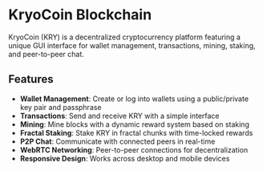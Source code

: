 # KryoCoin Blockchain

KryoCoin (KRY) is a decentralized cryptocurrency platform featuring a unique GUI interface for wallet management, transactions, mining, staking, and peer-to-peer chat.

## Features

- **Wallet Management**: Create or log into wallets using a public/private key pair and passphrase
- **Transactions**: Send and receive KRY with a simple interface
- **Mining**: Mine blocks with a dynamic reward system based on staking
- **Fractal Staking**: Stake KRY in fractal chunks with time-locked rewards
- **P2P Chat**: Communicate with connected peers in real-time
- **WebRTC Networking**: Peer-to-peer connections for decentralization
- **Responsive Design**: Works across desktop and mobile devices
